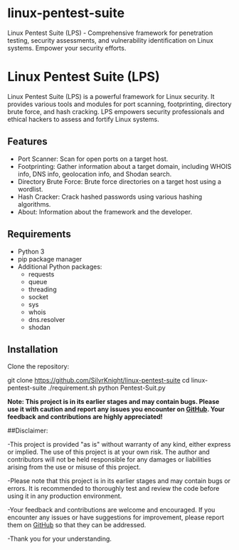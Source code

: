 # linux-pentest-suite
Linux Pentest Suite (LPS) - Comprehensive framework for penetration testing, security assessments, and vulnerability identification on Linux systems. Empower your security efforts.
# Linux Pentest Suite (LPS)

Linux Pentest Suite (LPS) is a powerful framework for Linux security. It provides various tools and modules for port scanning, footprinting, directory brute force, and hash cracking. LPS empowers security professionals and ethical hackers to assess and fortify Linux systems.

## Features

- Port Scanner: Scan for open ports on a target host.
- Footprinting: Gather information about a target domain, including WHOIS info, DNS info, geolocation info, and Shodan search.
- Directory Brute Force: Brute force directories on a target host using a wordlist.
- Hash Cracker: Crack hashed passwords using various hashing algorithms.
- About: Information about the framework and the developer.

## Requirements

- Python 3
- pip package manager
- Additional Python packages:
  - requests
  - queue
  - threading
  - socket
  - sys
  - whois
  - dns.resolver
  - shodan

## Installation

Clone the repository:

   git clone https://github.com/SilvrKnight/linux-pentest-suite
   cd linux-pentest-suite
   ./requirement.sh
   python Pentest-Suit.py
   
**Note: This project is in its earlier stages and may contain bugs. 
Please use it with caution and report any issues you encounter on [GitHub](https://github.com/SilvrKnight/). Your feedback and contributions are highly appreciated!**

##Disclaimer:

-This project is provided "as is" without warranty of any kind, either express or implied. The use of this project is at your own risk. The author and contributors will not be held responsible for any 
 damages or liabilities arising from the use or misuse of this project.

-Please note that this project is in its earlier stages and may contain bugs or errors. It is recommended to thoroughly test and review the code before using it in any production environment. 

-Your feedback and contributions are welcome and encouraged. If you encounter any issues or have suggestions for improvement,
 please report them on [GitHub](https://github.com/SilvrKnight/) so that they can be addressed.

-Thank you for your understanding.


 
